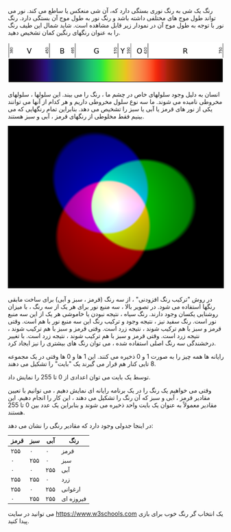 رنگ یک شی به رنگ نوری بستگی دارد که، آن شی منعکس یا ساطع می کند. نور می تواند طول موج های مختلفی داشته باشد و رنگ نور به طول موج آن بستگی دارد. رنگ نور با توجه به طول موج آن در نمودار زیر قابل مشاهده است. شاید شمال این طیف رنگ را به عنوان رنگهای رنگین کمان تشخیص دهید.

![طیف مرئی](images/linear-visible-spectrum.png)

انسان به دلیل وجود سلولهای خاص در چشم ما ، رنگ را می بیند. این سلولها ، سلولهای مخروطی نامیده می شوند. ما سه نوع سلول مخروطی داریم و هر کدام از آنها می توانند یکی از نور های قرمز یا آبی یا سبز را تشخیص می دهد. بنابراین تمام رنگهایی که می بینیم فقط مخلوطی از رنگهای قرمز ، آبی و سبز هستند.

![ترکیب رنگ افزودنی](images/additive-colour-mixing.png)

در روش "ترکیب رنگ افزودنی" ، از سه رنگ (قرمز ، سبز و آبی) برای ساخت مابقی رنگها استفاده می شود. در تصویر بالا ، سه منبع نور برای هر یک از سه رنگ ، با میزان روشنایی یکسان وجود دارند. رنگ سیاه ، نتیجه نبودن یا خاموشی هر یک از این سه منبع نور است. رنگ سفید نیز ، نتیجه وجود و ترکیب رنگ این سه منبع نور با هم است. وقتی قرمز و سبز با هم ترکیب شوند ، نتیجه زرد است. وقتی قرمز و سبز با هم ترکیب شوند ، نتیجه زرد است. وقتی قرمز و سبز با هم ترکیب شوند ، نتیجه زرد است. با تغییر درخشندگی سه رنگ اصلی استفاده شده ، می توان رنگ های بیشتری را نیز ایجاد کرد.

رایانه ها همه چیز را به صورت 1 و 0 ذخیره می کنند. این 1 ها و 0 ها وقتی در یک مجموعه 8 تایی کنار هم قرار می گیرند یک "بایت" را تشکیل می دهند.

توسط یک بایت می توان اعدادی از 0 تا 255 را نمایش داد.

وقتی می خواهیم یک رنگ را در یک برنامه رایانه ای نمایش دهیم ، می توانیم با تعیین مقادیر قرمز ، آبی و سبز که آن رنگ را تشکیل می دهند ، این کار را انجام دهیم. این مقادیر معمولاً به عنوان یک بایت واحد ذخیره می شوند و بنابراین یک عدد بین 0 تا 255 هستند.

در اینجا جدولی وجود دارد که مقادیر رنگی را نشان می دهد:

| قرمز | سبز | آبی | رنگ       |
| ---- | --- | --- | --------- |
| ۲۵۵  | ۰   | ۰   | قرمز      |
| ۰    | ۲۵۵ | ۰   | سبز       |
| ۰    | ۰   | ۲۵۵ | آبی       |
| ۲۵۵  | ۲۵۵ | ۰   | زرد       |
| ۲۵۵  | ۰   | ۲۵۵ | ارغوانی   |
| ۰    | ۲۵۵ | ۲۵۵ | فیروزه ای |

می توانید در سایت https://www.w3schools.com یک انتخاب گر رنگ خوب برای بازی پیدا کنید.